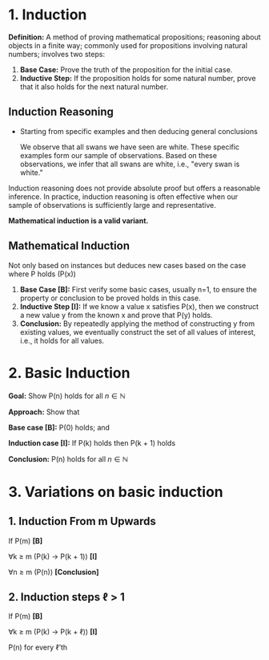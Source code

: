 # 1. Induction

**Definition:** A method of proving mathematical propositions; reasoning about objects in a finite way; commonly used for propositions involving natural numbers; involves two steps:

1. **Base Case:** Prove the truth of the proposition for the initial case.
2. **Inductive Step:** If the proposition holds for some natural number, prove that it also holds for the next natural number.

## Induction Reasoning

- Starting from specific examples and then deducing general conclusions
    
    We observe that all swans we have seen are white. These specific examples form our sample of observations. Based on these observations, we infer that all swans are white, i.e., "every swan is white."

Induction reasoning does not provide absolute proof but offers a reasonable inference. In practice, induction reasoning is often effective when our sample of observations is sufficiently large and representative.

**Mathematical induction is a valid variant.**

## Mathematical Induction

Not only based on instances but deduces new cases based on the case where P holds (P(x))

1. **Base Case [B]:** First verify some basic cases, usually n=1, to ensure the property or conclusion to be proved holds in this case.
2. **Inductive Step [I]:** If we know a value x satisfies P(x), then we construct a new value y from the known x and prove that P(y) holds.
3. **Conclusion:** By repeatedly applying the method of constructing y from existing values, we eventually construct the set of all values of interest, i.e., it holds for all values.

# 2. Basic Induction

**Goal:** Show P(n) holds for all $n \in \mathbb{N}$

**Approach:** Show that

**Base case [B]:** P(0) holds; and

**Induction case [I]:** If P(k) holds then P(k + 1) holds

**Conclusion:** P(n) holds for all $n \in \mathbb{N}$

# 3. Variations on basic induction

## 1. Induction From m Upwards

If P(m) **[B]**

∀k ≥ m (P(k) → P(k + 1)) **[I]**

∀n ≥ m (P(n)) **[Conclusion]**

## 2. Induction steps $\ell$ > 1

If P(m) **[B]**

∀k ≥ m (P(k) → P(k + $\ell$)) **[I]**

P(n) for every $\ell$’th
